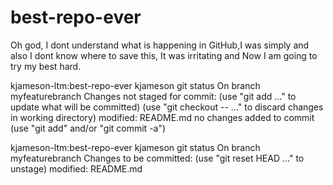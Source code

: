 # best-repo-ever
Oh god, I dont understand what is happening in GitHub,I was simply and also I dont know where to save this, It was irritating and Now I am going to try my best hard.

kjameson-ltm:best-repo-ever kjameson git status
On branch myfeaturebranch
Changes not staged for commit:
      (use "git add <file>..." to update what will be committed)
      (use "git checkout -- <file>..." to discard changes in working directory)
   modified: README.md
no changes added to commit (use "git add" and/or "git commit -a")
  
  kjameson-ltm:best-repo-ever kjameson git status
On branch myfeaturebranch
Changes to be committed:
      (use "git reset HEAD <file>..." to unstage)
   modified: README.md 
